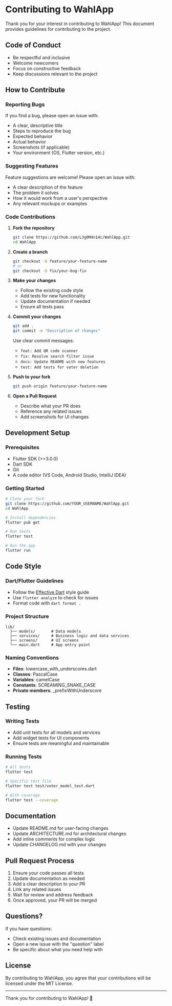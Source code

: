 # Contributing to WahlApp

Thank you for your interest in contributing to WahlApp! This document provides guidelines for contributing to the project.

## Code of Conduct

- Be respectful and inclusive
- Welcome newcomers
- Focus on constructive feedback
- Keep discussions relevant to the project

## How to Contribute

### Reporting Bugs

If you find a bug, please open an issue with:
- A clear, descriptive title
- Steps to reproduce the bug
- Expected behavior
- Actual behavior
- Screenshots (if applicable)
- Your environment (OS, Flutter version, etc.)

### Suggesting Features

Feature suggestions are welcome! Please open an issue with:
- A clear description of the feature
- The problem it solves
- How it would work from a user's perspective
- Any relevant mockups or examples

### Code Contributions

1. **Fork the repository**
   ```bash
   git clone https://github.com/L3g0M4n14c/WahlApp.git
   cd WahlApp
   ```

2. **Create a branch**
   ```bash
   git checkout -b feature/your-feature-name
   # or
   git checkout -b fix/your-bug-fix
   ```

3. **Make your changes**
   - Follow the existing code style
   - Add tests for new functionality
   - Update documentation if needed
   - Ensure all tests pass

4. **Commit your changes**
   ```bash
   git add .
   git commit -m "Description of changes"
   ```
   
   Use clear commit messages:
   - `feat: Add QR code scanner`
   - `fix: Resolve search filter issue`
   - `docs: Update README with new features`
   - `test: Add tests for voter deletion`

5. **Push to your fork**
   ```bash
   git push origin feature/your-feature-name
   ```

6. **Open a Pull Request**
   - Describe what your PR does
   - Reference any related issues
   - Add screenshots for UI changes

## Development Setup

### Prerequisites
- Flutter SDK (>=3.0.0)
- Dart SDK
- Git
- A code editor (VS Code, Android Studio, IntelliJ IDEA)

### Getting Started
```bash
# Clone your fork
git clone https://github.com/YOUR_USERNAME/WahlApp.git
cd WahlApp

# Install dependencies
flutter pub get

# Run tests
flutter test

# Run the app
flutter run
```

## Code Style

### Dart/Flutter Guidelines
- Follow the [Effective Dart](https://dart.dev/guides/language/effective-dart) style guide
- Use `flutter analyze` to check for issues
- Format code with `dart format .`

### Project Structure
```
lib/
  ├── models/       # Data models
  ├── services/     # Business logic and data services
  ├── screens/      # UI screens
  └── main.dart     # App entry point
```

### Naming Conventions
- **Files**: lowercase_with_underscores.dart
- **Classes**: PascalCase
- **Variables**: camelCase
- **Constants**: SCREAMING_SNAKE_CASE
- **Private members**: _prefixWithUnderscore

## Testing

### Writing Tests
- Add unit tests for all models and services
- Add widget tests for UI components
- Ensure tests are meaningful and maintainable

### Running Tests
```bash
# All tests
flutter test

# Specific test file
flutter test test/voter_model_test.dart

# With coverage
flutter test --coverage
```

## Documentation

- Update README.md for user-facing changes
- Update ARCHITECTURE.md for architectural changes
- Add inline comments for complex logic
- Update CHANGELOG.md with your changes

## Pull Request Process

1. Ensure your code passes all tests
2. Update documentation as needed
3. Add a clear description to your PR
4. Link any related issues
5. Wait for review and address feedback
6. Once approved, your PR will be merged

## Questions?

If you have questions:
- Check existing issues and documentation
- Open a new issue with the "question" label
- Be specific about what you need help with

## License

By contributing to WahlApp, you agree that your contributions will be licensed under the MIT License.

---

Thank you for contributing to WahlApp! 🎉
